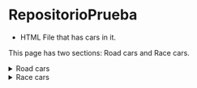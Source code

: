 # RepositorioPrueba
- HTML File that has cars in it.

This page has two sections: Road cars and Race cars.

<details>
<summary>Road cars</summary>

- Ford Mustang '65
- Ferrari 288 GTO '84

</details>

<details>
<summary>Race cars</summary>
    
- Nissan GT-R GT1 '11
- Williams FW20 '98

</details>

